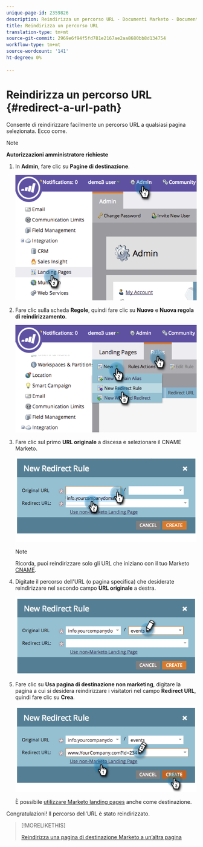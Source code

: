 ```yaml
---
unique-page-id: 2359826
description: Reindirizza un percorso URL - Documenti Marketo - Documentazione prodotto
title: Reindirizza un percorso URL
translation-type: tm+mt
source-git-commit: 2969e6f94f5fd781e2167ae2aa8680bb8d134754
workflow-type: tm+mt
source-wordcount: '141'
ht-degree: 0%

---
```



# Reindirizza un percorso URL {#redirect-a-url-path}

Consente di reindirizzare facilmente un percorso URL a qualsiasi pagina selezionata. Ecco come.

>[!NOTE]
>
>**Autorizzazioni amministratore richieste**

1. In **Admin**, fare clic su **Pagine di destinazione**.

   ![](assets/image2014-9-18-13-3a43-3a29.png)

1. Fare clic sulla scheda **Regole**, quindi fare clic su **Nuovo** e **Nuova regola di reindirizzamento**.

   ![](assets/image2014-9-18-13-3a43-3a40.png)

1. Fare clic sul primo **URL originale** a discesa e selezionare il CNAME Marketo.

   ![](assets/image2014-9-18-13-3a43-3a49.png)

   >[!NOTE]
   >
   >Ricorda, puoi reindirizzare solo gli URL che iniziano con il tuo Marketo [CNAME](/help/marketo/product-docs/demand-generation/landing-pages/landing-page-actions/customize-your-landing-page-urls-with-a-cname.md).

1. Digitate il percorso dell&#39;URL (o pagina specifica) che desiderate reindirizzare nel secondo campo **URL originale** a destra.

   ![](assets/image2014-9-18-13-3a43-3a59.png)

1. Fare clic su **Usa pagina di destinazione non marketing**, digitare la pagina a cui si desidera reindirizzare i visitatori nel campo **Redirect URL**, quindi fare clic su **Crea**.

   ![](assets/image2014-9-18-13-3a44-3a7.png)

   È possibile [utilizzare Marketo landing pages](/help/marketo/product-docs/demand-generation/landing-pages/landing-page-actions/redirect-a-marketo-landing-page-to-another-page.md) anche come destinazione.

Congratulazioni! Il percorso dell&#39;URL è stato reindirizzato.

>[!MORELIKETHIS]
>
>[Reindirizza una pagina di destinazione Marketo a un’altra pagina](/help/marketo/product-docs/demand-generation/landing-pages/landing-page-actions/redirect-a-marketo-landing-page-to-another-page.md)
